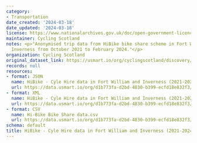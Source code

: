```yaml
---
category:
- Transportation
date_created: '2024-03-18'
date_updated: '2024-03-18'
license: https://www.nationalarchives.gov.uk/doc/open-government-licence/version/3/
maintainer: Cycling Scotland
notes: <p>"Anonymised trip data from HiBike bike share scheme in Fort William and
  Inverness from October 2021 to February 2024."</p>
organization: Cycling Scotland
original_dataset_link: https://usmart.io/org/cyclingscotland/discovery/discovery-view-detail/a4abc56e-6a22-4548-a87b-1f58c65ddf3d
records: null
resources:
- format: JSON
  name: HiBike - Cyle Hire data in Fort William and Inverness (2021-2024).json
  url: https://data.usmart.io/org/d1b773fa-d2bd-4830-b399-ecfd18e832f3/resource?resourceGUID=05de42ef-7251-42b2-b88c-253314281c7b
- format: XML
  name: HiBike - Cyle Hire data in Fort William and Inverness (2021-2024).xml
  url: https://data.usmart.io/org/d1b773fa-d2bd-4830-b399-ecfd18e832f3/resource?resourceGUID=5f1543f9-f8e5-4792-b141-f0084528f337
- format: CSV
  name: Hi-Bike Bike Share data.csv
  url: https://data.usmart.io/org/d1b773fa-d2bd-4830-b399-ecfd18e832f3/resource?resourceGUID=c6a53905-3a27-45d8-ad12-0d15254b82b3
schema: default
title: HiBike - Cyle Hire data in Fort William and Inverness (2021-2024)
---
```

